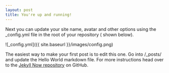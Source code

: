```yaml
---
layout: post
title: You're up and running!
---
```


Next you can update your site name, avatar and other options using the _config.yml file in the root of your repository (
shown below).

![_config.yml]({{ site.baseurl }}/images/config.png)

The easiest way to make your first post is to edit this one. Go into /_posts/ and update the Hello World markdown file.
For more instructions head over to the [Jekyll Now repository](https://github.com/barryclark/jekyll-now) on GitHub.